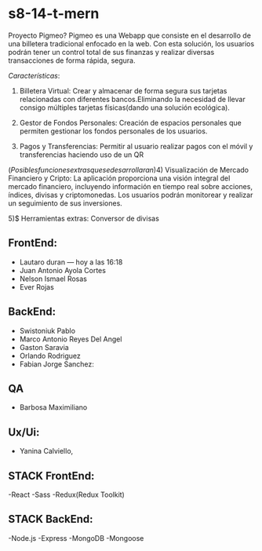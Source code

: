 # s8-14-t-mern
Proyecto Pigmeo?
Pigmeo es una Webapp  que consiste en el desarrollo de una billetera tradicional enfocado en la web. Con esta solución, los usuarios podrán tener un control total de sus finanzas y realizar diversas transacciones de forma rápida, segura.

*Características*:
1) Billetera Virtual:
 Crear y almacenar de forma segura sus tarjetas  relacionadas con diferentes bancos.Eliminando la necesidad de llevar consigo múltiples tarjetas físicas(dando una solución ecológica).

2) Gestor de Fondos Personales: 
Creación de espacios personales que permiten gestionar los fondos personales de los usuarios. 

3) Pagos y Transferencias:  Permitir al usuario realizar pagos con el móvil y transferencias haciendo uso de un QR

$(Posibles funciones extras que se desarrollaran)
4)$ Visualización de Mercado Financiero y Cripto: La aplicación proporciona una visión integral del mercado financiero, incluyendo información en tiempo real sobre acciones, índices, divisas y criptomonedas. Los usuarios podrán monitorear y realizar un seguimiento de sus inversiones.

5)$ Herramientas extras: Conversor de divisas

## FrontEnd:
- Lautaro duran — hoy a las 16:18
- Juan Antonio Ayola Cortes
- Nelson Ismael Rosas
- Ever Rojas

## BackEnd:
- Swistoniuk Pablo
- Marco Antonio Reyes Del Angel
- Gaston Saravia
- Orlando Rodriguez
- Fabian Jorge Sanchez:  
  
## QA
- Barbosa Maximiliano 

## Ux/Ui:
- Yanina Calviello,
  
  
## STACK FrontEnd:
  -React
  -Sass
  -Redux(Redux Toolkit)

  
## STACK BackEnd:
  -Node.js
  -Express
  -MongoDB
  -Mongoose
